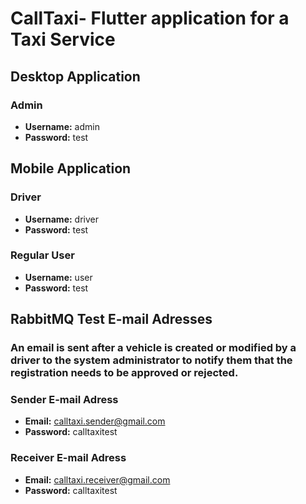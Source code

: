 # CallTaxi- Flutter application for a Taxi Service

## Desktop Application

### Admin
- **Username:** admin
- **Password:** test

## Mobile Application

### Driver
- **Username:** driver
- **Password:** test

### Regular User
- **Username:** user
- **Password:** test

## RabbitMQ Test E-mail Adresses

### An email is sent after a vehicle is created or modified by a driver to the system administrator to notify them that the registration needs to be approved or rejected.

### Sender E-mail Adress
- **Email:** calltaxi.sender@gmail.com
- **Password:** calltaxitest

### Receiver E-mail Adress
- **Email:** calltaxi.receiver@gmail.com
- **Password:** calltaxitest